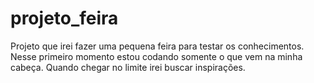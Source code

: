 # projeto_feira
Projeto que irei fazer uma pequena feira para testar os conhecimentos. Nesse primeiro momento estou codando somente o que vem na minha cabeça. Quando chegar no limite irei buscar inspirações.
